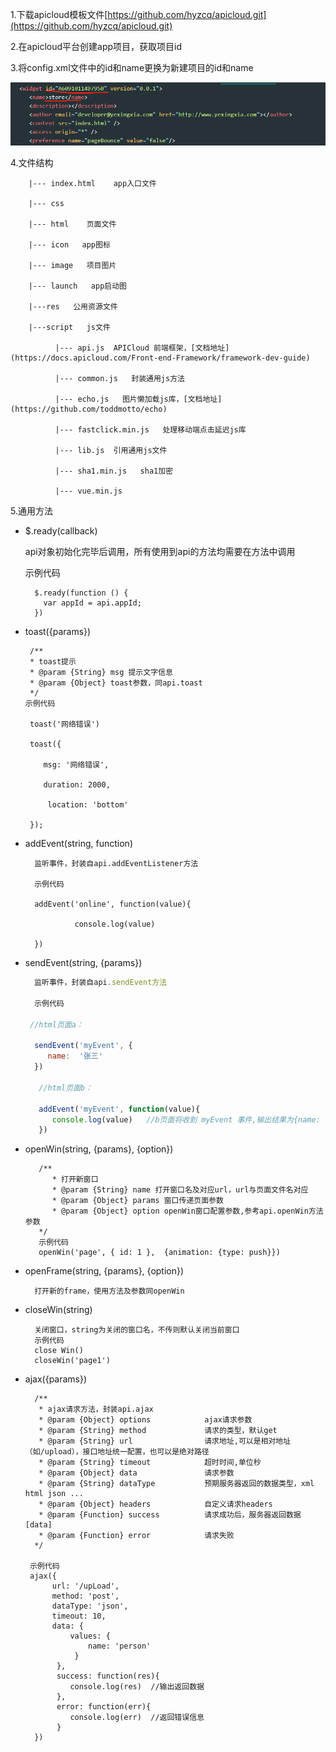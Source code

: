 1.下载apicloud模板文件[https://github.com/hyzcq/apicloud.git](https://github.com/hyzcq/apicloud.git)

2.在apicloud平台创建app项目，获取项目id

3.将config.xml文件中的id和name更换为新建项目的id和name

![](/assets/apicloud-config.png)

4.文件结构

```
    |--- index.html    app入口文件

    |--- css

    |--- html    页面文件

    |--- icon   app图标

    |--- image   项目图片

    |--- launch   app启动图

    |---res   公用资源文件

    |---script   js文件

          |--- api.js  APICloud 前端框架，[文档地址](https://docs.apicloud.com/Front-end-Framework/framework-dev-guide)

          |--- common.js   封装通用js方法

          |--- echo.js   图片懒加载js库，[文档地址](https://github.com/toddmotto/echo)

          |--- fastclick.min.js   处理移动端点击延迟js库

          |--- lib.js  引用通用js文件

          |--- sha1.min.js   sha1加密

          |--- vue.min.js
```

5.通用方法

* $.ready\(callback\)

  api对象初始化完毕后调用，所有使用到api的方法均需要在方法中调用

  示例代码

  ```
    $.ready(function () {
      var appId = api.appId;
    })
  ```

* toast\({params}\)

  ```
   /**
   * toast提示
   * @param {String} msg 提示文字信息
   * @param {Object} toast参数，同api.toast
   */
  示例代码

   toast('网络错误')

   toast({

      msg: '网络错误',

      duration: 2000,

       location: 'bottom'

   });
  ```

* addEvent\(string, function\)

  ```
    监听事件，封装自api.addEventListener方法

    示例代码

    addEvent('online', function(value){

             console.log(value)

    })
  ```

* sendEvent\(string, {params}\)

  ```js
    监听事件，封装自api.sendEvent方法

    示例代码

   //html页面a：

    sendEvent('myEvent', {
       name:  '张三'
    })

     //html页面b：

     addEvent('myEvent', function(value){
        console.log(value)   //b页面将收到 myEvent 事件,输出结果为{name: '张三'}
     })
  ```

* openWin\(string, {params}, {option}\)

  ```
     /**
        * 打开新窗口
        * @param {String} name 打开窗口名及对应url，url与页面文件名对应
        * @param {Object} params 窗口传递页面参数
        * @param {Object} option openWin窗口配置参数,参考api.openWin方法参数
     */
     示例代码
     openWin('page', { id: 1 },  {animation: {type: push}})
  ```

* openFrame\(string, {params}, {option}\)

  ```
    打开新的frame，使用方法及参数同openWin
  ```

* closeWin\(string\)

  ```
    关闭窗口，string为关闭的窗口名，不传则默认关闭当前窗口
    示例代码
    close Win()
    closeWin('page1')
  ```

* ajax\({params}\)

  ```
    /**
     * ajax请求方法，封装api.ajax
     * @param {Object} options            ajax请求参数
     * @param {String} method             请求的类型，默认get
     * @param {String} url                请求地址,可以是相对地址（如/upload），接口地址统一配置，也可以是绝对路径
     * @param {String} timeout            超时时间,单位秒
     * @param {Object} data               请求参数
     * @param {String} dataType           预期服务器返回的数据类型，xml html json ...
     * @param {Object} headers            自定义请求headers
     * @param {Function} success          请求成功后，服务器返回数据[data]
     * @param {Function} error            请求失败
    */

   示例代码
   ajax({
        url: '/upLoad',
        method: 'post',
        dataType: 'json',
        timeout: 10,
        data: {
            values: {
                name: 'person'
             }
         },
         success: function(res){
            console.log(res)  //输出返回数据
         },
         error: function(err){
            console.log(err)  //返回错误信息
         }
    })
  ```



